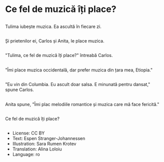 # Ce fel de muzică îți place?

##
Tulima iubește muzica. Ea ascultă în fiecare zi.

##
Și prietenilor ei, Carlos și Anita, le place muzica.

##
"Tulima, ce fel de muzică îți place?" întreabă Carlos.

##
"Îmi place muzica occidentală, dar prefer muzica din țara mea, Etiopia."

##
"Eu vin din Columbia. Eu ascult doar salsa. E minunată pentru dansat," spune Carlos.

##
Anita spune, "Îmi plac melodiile romantice și muzica care mă face fericită."

##
Ce fel de muzică îți place?

##
* License: CC BY
* Text: Espen Stranger-Johannessen
* Illustration: Sara Rumen Krotev
* Translation: Alina Loloiu
* Language: ro
